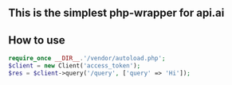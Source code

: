 ## This is the simplest php-wrapper for api.ai

## How to use
```php
require_once __DIR__.'/vendor/autoload.php';
$client = new Client('access_token');
$res = $client->query('/query', ['query' => 'Hi']);
```
